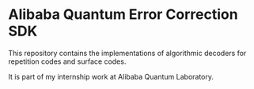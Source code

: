 # Alibaba Quantum Error Correction SDK

This repository contains the implementations of algorithmic decoders for repetition codes and surface codes.

It is part of my internship work at Alibaba Quantum Laboratory.


